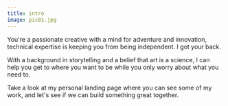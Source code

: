 ```yaml
---
title: intro
image: pic01.jpg
---
```

You're a passionate creative with a mind for adventure and innovation, technical expertise is keeping you from being independent. I got your back.

With a background in storytelling and a belief that art is a science, I can help you get to where you want to be while you only worry about what you need to.

Take a look at my personal landing page where you can see some of my work, and let's see if we can build something great together.
